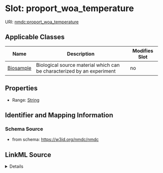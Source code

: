 # Slot: proport_woa_temperature

URI: [nmdc:proport_woa_temperature](https://w3id.org/nmdc/proport_woa_temperature)



<!-- no inheritance hierarchy -->




## Applicable Classes

| Name | Description | Modifies Slot |
| --- | --- | --- |
[Biosample](Biosample.md) | Biological source material which can be characterized by an experiment |  no  |







## Properties

* Range: [String](String.md)





## Identifier and Mapping Information







### Schema Source


* from schema: https://w3id.org/nmdc/nmdc




## LinkML Source

<details>
```yaml
name: proport_woa_temperature
from_schema: https://w3id.org/nmdc/nmdc
rank: 1000
alias: proport_woa_temperature
domain_of:
- Biosample
range: string

```
</details>